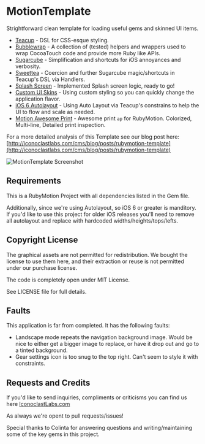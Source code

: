 # MotionTemplate #

Strightforward clean template for loading useful gems and skinned UI items.
* [Teacup](https://github.com/rubymotion/teacup) - DSL for CSS-esque styling.
* [Bubblewrap](https://github.com/rubymotion/BubbleWrap) - A collection of (tested) helpers and wrappers used to wrap CocoaTouch code and provide more Ruby like APIs.
* [Sugarcube](https://github.com/rubymotion/sugarcube) - Simplification and shortcuts for iOS annoyances and verbosity.
* [Sweettea](https://github.com/colinta/sweettea) - Coercion and further Sugarcube magic/shortcuts in Teacup's DSL via Handlers.
* [Splash Screen](https://github.com/IconoclastLabs/SplashMotion) - Implemented Splash screen logic, ready to go!
* [Custom UI Skins](http://graphicriver.net/item/ui-pack-for-ios-by-rebirthpixel/2577167?WT.ac=search_thumb&WT.seg_1=search_thumb&WT.z_author=rebirthpixel) - Using custom styling so you can quickly change the application flavor.
* [iOS 6 Autolayout](http://developer.apple.com/library/ios/#recipes/xcode_help-interface_builder/articles/UnderstandingAutolayout.html) - Using Auto Layout via Teacup's constrains to help the UI to flow and scale as needed.
* [Motion Awesome Print](https://github.com/michaeldv/awesome_print_motion) - Awesome print `ap` for RubyMotion.  Colorized, Multi-line, Detailed print inspection.

For a more detailed analysis of this Template see our blog post here: [http://iconoclastlabs.com/cms/blog/posts/rubymotion-template](http://iconoclastlabs.com/cms/blog/posts/rubymotion-template)

![MotionTemplate Screenshot](http://i.imgur.com/2Ryn6oS.png "MotionTemplate")

## Requirements ##

This is a RubyMotion Project with all dependencies listed in the Gem file.

Additionally, since we're using Autolayout, so iOS 6 or greater is manditory.  If you'd like to use this project for older iOS releases you'll need to remove all autolayout and replace with hardcoded widths/heights/tops/lefts.

## Copyright License ##

The graphical assets are not permitted for redistribution.  We bought
the license to use them here, and their extraction or reuse is not permitted
under our purchase license.

The code is completely open under MIT License.

See LICENSE file for full details.

## Faults ##
This application is far from completed.  It has the following faults:
* Landscape mode repeats the navigation background image.  Would be nice to either get a bigger image to replace, or have it drop out and go to a tinted background.
* Gear settings icon is too snug to the top right.  Can't seem to style it with constraints.

## Requests and Credits ##
If you'd like to send inquiries, compliments or criticisms you can find us here
[IconoclastLabs.com](http://www.IconoclastLabs.com)

As always we're opent to pull requests/issues!

Special thanks to Colinta for answering questions and writing/maintaining some of the key gems in this project.
